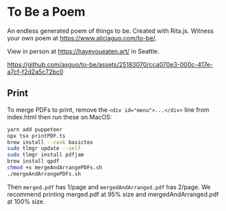 # To Be a Poem

An endless generated poem of things to be. Created with Rita.js.
Witness your own poem at https://www.aliciaguo.com/to-be/.

View in person at https://haveyoueaten.art/ in Seattle.

https://github.com/axguo/to-be/assets/25183070/cca070e3-000c-417e-a7cf-f2d2a5c72bc0

## Print

To merge PDFs to print, remove the `<div id="menu">...</div>` line from index.html then run these on MacOS:

```bash
yarn add puppeteer
npx tsx printPDF.ts
brew install --cask basictex
sudo tlmgr update --self
sudo tlmgr install pdfjam
brew install qpdf
chmod +x mergeAndArrangePDFs.sh
./mergeAndArrangePDFs.sh
```

Then `merged.pdf` has 1/page and `mergedAndArranged.pdf` has 2/page. We recommend printing merged.pdf at 95% size and mergedAndArranged.pdf at 100% size.

